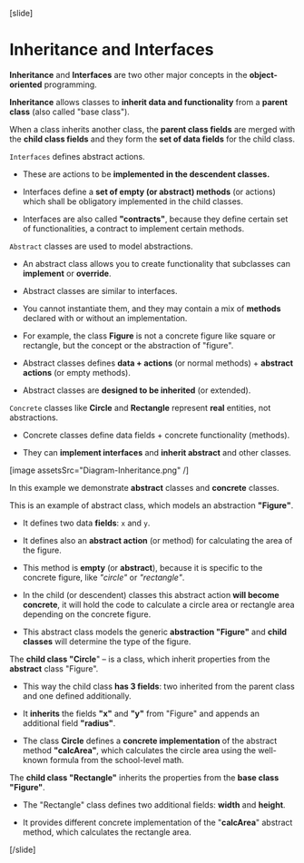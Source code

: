 [slide]

# Inheritance and Interfaces

**Inheritance** and **Interfaces** are two other major concepts in the **object-oriented** programming.

**Inheritance** allows classes to **inherit data and functionality** from a **parent class** (also called "base class").

When a class inherits another class, the **parent class fields** are merged with the **child class fields** and they form the **set of data fields** for the child class.

`Interfaces` defines abstract actions.

- These are actions to be **implemented in the descendent classes.**

- Interfaces define a **set of empty (or abstract) methods** (or actions) which shall be obligatory implemented in the child classes.

- Interfaces are also called **"contracts"**, because they define certain set of functionalities, a contract to implement certain methods.

`Abstract` classes are used to model abstractions.

- An abstract class allows you to create functionality that subclasses can **implement** or **override**.

- Abstract classes are similar to interfaces. 

- You cannot instantiate them, and they may contain a mix of **methods** declared with or without an implementation.

- For example, the class **Figure** is not a concrete figure like square or rectangle, but the concept or the abstraction of "figure".

- Abstract classes defines **data + actions** (or normal methods) + **abstract actions** (or empty methods).

- Abstract classes are **designed to be inherited** (or extended).

`Concrete` classes like **Circle** and **Rectangle** represent **real** entities, not abstractions.

- Concrete classes define data fields + concrete functionality (methods).

- They can **implement interfaces** and **inherit abstract** and other classes.


[image assetsSrc="Diagram-Inheritance.png" /]


In this example we demonstrate **abstract** classes and **concrete** classes.

This is an example of abstract class, which models an abstraction **"Figure"**.

- It defines two data **fields**: `x` and `y`.

- It defines also an **abstract action** (or method) for calculating the area of the figure.

- This method is **empty** (or **abstract**), because it is specific to the concrete figure, like *"circle"* or *"rectangle"*.

- In the child (or descendent) classes this abstract action **will become concrete**, it will hold the code to calculate a circle area or rectangle area depending on the concrete figure.

- This abstract class models the generic **abstraction "Figure"** and **child classes** will determine the type of the figure.

 The **child class "Circle**" – is a class, which inherit properties from the **abstract** class "Figure".

- This way the child class **has 3 fields**: two inherited from the parent class and one defined additionally.

- It **inherits** the fields **"x"** and **"y"** from "Figure" and appends an additional field **"radius"**.

- The class **Circle** defines a **concrete implementation** of the abstract method **"calcArea"**, which calculates the circle area using the well-known formula from the school-level math.

The **child class "Rectangle"** inherits the properties from the **base class "Figure"**.

- The "Rectangle" class defines two additional fields: **width** and **height**.

- It provides different concrete implementation of the "**calcArea**" abstract method, which calculates the rectangle area.



[/slide]